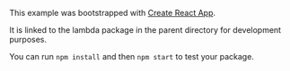 This example was bootstrapped with [Create React App](https://github.com/facebook/create-react-app).

It is linked to the lambda package in the parent directory for development purposes.

You can run `npm install` and then `npm start` to test your package.
